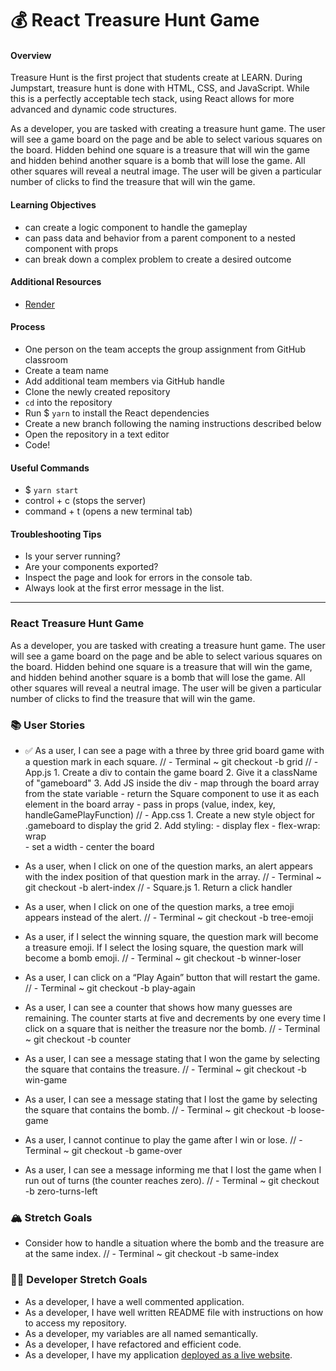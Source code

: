 # 💰 React Treasure Hunt Game

#### Overview

Treasure Hunt is the first project that students create at LEARN. During Jumpstart, treasure hunt is done with HTML, CSS, and JavaScript. While this is a perfectly acceptable tech stack, using React allows for more advanced and dynamic code structures.

As a developer, you are tasked with creating a treasure hunt game. The user will see a game board on the page and be able to select various squares on the board. Hidden behind one square is a treasure that will win the game and hidden behind another square is a bomb that will lose the game. All other squares will reveal a neutral image. The user will be given a particular number of clicks to find the treasure that will win the game.

#### Learning Objectives

- can create a logic component to handle the gameplay
- can pass data and behavior from a parent component to a nested component with props
- can break down a complex problem to create a desired outcome

#### Additional Resources

- [Render](https://render.com/docs/deploy-create-react-app)

#### Process

- One person on the team accepts the group assignment from GitHub classroom
- Create a team name
- Add additional team members via GitHub handle
- Clone the newly created repository
- `cd` into the repository
- Run $ `yarn` to install the React dependencies
- Create a new branch following the naming instructions described below
- Open the repository in a text editor
- Code!

#### Useful Commands

- $ `yarn start`
- control + c (stops the server)
- command + t (opens a new terminal tab)

#### Troubleshooting Tips

- Is your server running?
- Are your components exported?
- Inspect the page and look for errors in the console tab.
- Always look at the first error message in the list.

---

### React Treasure Hunt Game

As a developer, you are tasked with creating a treasure hunt game. The user will see a game board on the page and be able to select various squares on the board. Hidden behind one square is a treasure that will win the game, and hidden behind another square is a bomb that will lose the game. All other squares will reveal a neutral image. The user will be given a particular number of clicks to find the treasure that will win the game.

### 📚 User Stories

-  ✅ As a user, I can see a page with a three by three grid board game with a question mark in each square.
    // - Terminal ~ git checkout -b grid
    // - App.js 
        1. Create a div to contain the game board 
        2. Give it a className of "gameboard"
        3. Add JS inside the div
            - map through the board array from the state variable
            - return the Square component to use it as each element in the board array
                - pass in props (value, index, key, handleGamePlayFunction)
    // - App.css
        1. Create a new style object for .gameboard to display the grid
        2. Add styling:
            - display flex 
            - flex-wrap: wrap  
            - set a width 
            - center the board
   
- As a user, when I click on one of the question marks, an alert appears with the index position of that question mark in the array.
    // - Terminal ~ git checkout -b alert-index
    // - Square.js
        1. Return a click handler 

- As a user, when I click on one of the question marks, a tree emoji appears instead of the alert.
    // - Terminal ~ git checkout -b tree-emoji

- As a user, if I select the winning square, the question mark will become a treasure emoji. If I select the losing square, the question mark will become a bomb emoji.
    // - Terminal ~ git checkout -b winner-loser

- As a user, I can click on a “Play Again” button that will restart the game.
    // - Terminal ~ git checkout -b play-again

- As a user, I can see a counter that shows how many guesses are remaining. The counter starts at five and decrements by one every time I click on a square that is neither the treasure nor the bomb.
    // - Terminal ~ git checkout -b counter

- As a user, I can see a message stating that I won the game by selecting the square that contains the treasure.
    // - Terminal ~ git checkout -b win-game


- As a user, I can see a message stating that I lost the game by selecting the square that contains the bomb.
    // - Terminal ~ git checkout -b loose-game

- As a user, I cannot continue to play the game after I win or lose.
    // - Terminal ~ git checkout -b game-over

- As a user, I can see a message informing me that I lost the game when I run out of turns (the counter reaches zero).
    // - Terminal ~ git checkout -b zero-turns-left


### 🏔 Stretch Goals

- Consider how to handle a situation where the bomb and the treasure are at the same index.
    // - Terminal ~ git checkout -b same-index

### 👩‍💻 Developer Stretch Goals

- As a developer, I have a well commented application.
- As a developer, I have well written README file with instructions on how to access my repository.
- As a developer, my variables are all named semantically.
- As a developer, I have refactored and efficient code.
- As a developer, I have my application [deployed as a live website](https://render.com/docs/deploy-create-react-app).
